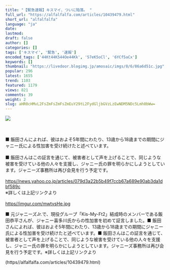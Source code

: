```yaml
---
title: "【緊急速報】キスマイ、ついに陥落。 "
full_url: "https://alfalfalfa.com/articles/10439479.html"
short_url: "alfalfalfa"
language: "ja"
date: 
lastmod: 
draft: false
author: []
categories: []
tags: ['キスマイ', '緊急', '速報']
encoded_tags: ['44Kt44K544Oe44Kk', '57eK5oCl', '6YCf5aCx']
keywords: []
thumbnail: "https://livedoor.blogimg.jp/amosaic/imgs/8/6/86a6d51c.jpg"
popular: 296
latest: 1655
trend: 1103
featured: 1179
views: 821
comments: 39
weight: 2
slug: aHR0cHMvL2FsZmFsZmFsZmEuY29tL2FydGljbGVzLzEwNDM5NDc5Lmh0bWw=
---
```


![](https://livedoor.blogimg.jp/amosaic/imgs/8/6/86a6d51c.jpg)

<div><br> <br> ■ 飯田さんによれば、彼はおよそ5年間にわたり、13歳から18歳までの期間にジャニー氏による性加害を受け続けたと述べています。<br> <br> ■ 飯田さんはこの証言を通じて、被害者として声を上げることで、同じような被害を受けている他の人々を支援し、ジャニー氏の罪を明らかにしようとしています。ジャニーズ事務所は再び会見を行う予定です。<br> <br> <a href='https//news.yahoo.co.jp/articles/079d3a22b5b49f7ccb67a689e90ab3da1dbf589c' target='_blank' rel='nofollow'>https//news.yahoo.co.jp/articles/079d3a22b5b49f7ccb67a689e90ab3da1dbf589c</a><br> ※詳しくは上記リンクより <br> <br><a href='https//imgur.com/mwtvsHe.jpg' target='_blank' rel='nofollow'>https//imgur.com/mwtvsHe.jpg</a><br> <p>■ 元ジャニーズJr.で、現役グループ「Kis-My-Ft2」結成時のメンバーである飯田恭平さんが、ジャニー喜多川氏からの性加害を初めて証言しました。■ 飯田さんによれば、彼はおよそ5年間にわたり、13歳から18歳までの期間にジャニー氏による性加害を受け続けたと述べています。■ 飯田さんはこの証言を通じて、被害者として声を上げることで、同じような被害を受けている他の人々を支援し、ジャニー氏の罪を明らかにしようとしています。ジャニーズ事務所は再び会見を行う予定です。※詳しくは上記リンクより</p></div>

(https//alfalfalfa.com/articles/10439479.html)
